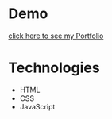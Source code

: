 # Demo

[click here to see my Portfolio](https://musavy.github.io/Portfolio-/)

# Technologies

- HTML
- CSS
- JavaScript

